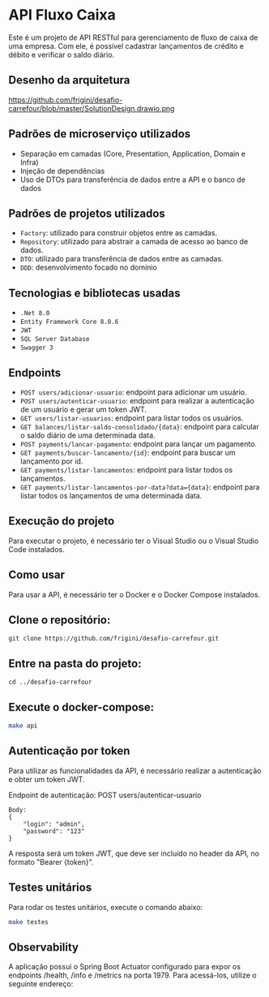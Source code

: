 # API Fluxo Caixa
Este é um projeto de API RESTful para gerenciamento de fluxo de caixa de uma empresa. Com ele, é possível cadastrar lançamentos de crédito e débito e verificar o saldo diário.

## Desenho da arquitetura
https://github.com/frigini/desafio-carrefour/blob/master/SolutionDesign.drawio.png

## Padrões de microserviço utilizados
* Separação em camadas (Core, Presentation, Application, Domain e Infra)
* Injeção de dependências
* Uso de DTOs para transferência de dados entre a API e o banco de dados

## Padrões de projetos utilizados
- `Factory`: utilizado para construir objetos entre as camadas.
- `Repository`: utilizado para abstrair a camada de acesso ao banco de dados.
- `DTO`: utilizado para transferência de dados entre as camadas.
- `DDD`: desenvolvimento focado no domínio

## Tecnologias e bibliotecas usadas
- ``.Net 8.0``
- ``Entity Framework Core 8.0.6``
- ``JWT``
- ``SQL Server Database``
- ``Swagger 3``

## Endpoints
- `POST users/adicionar-usuario`: endpoint para adicionar um usuário.
- `POST users/autenticar-usuario`: endpoint para realizar a autenticação de um usuário e gerar um token JWT.
- `GET users/listar-usuarios`: endpoint para listar todos os usuários.
- `GET balances/listar-saldo-consolidado/{data}`: endpoint para calcular o saldo diário de uma determinada data.
- `POST payments/lancar-pagamento`: endpoint para lançar um pagamento.
- `GET payments/buscar-lancamento/{id}`: endpoint para buscar um lançamento por id.
- `GET payments/listar-lancamentos`: endpoint para listar todos os lançamentos.
- `GET payments/listar-lancamentos-por-data?data={data}`: endpoint para listar todos os lançamentos de uma determinada data.

## Execução do projeto
Para executar o projeto, é necessário ter o Visual Studio ou o Visual Studio Code instalados.

## Como usar
Para usar a API, é necessário ter o Docker e o Docker Compose instalados.
## Clone o repositório:

```
git clone https://github.com/frigini/desafio-carrefour.git
```
## Entre na pasta do projeto:
```
cd ../desafio-carrefour
```

## Execute o docker-compose:
```bash
make api
```

## Autenticação por token
Para utilizar as funcionalidades da API, é necessário realizar a autenticação e obter um token JWT.

Endpoint de autenticação:
POST users/autenticar-usuario
```
Body:
{
    "login": "admin",
    "password": "123"
}
```

A resposta será um token JWT, que deve ser incluído no header da API, no formato "Bearer {token}".
## Testes unitários
Para rodar os testes unitários, execute o comando abaixo:
```bash
make testes
```
## Observability
A aplicação possui o Spring Boot Actuator configurado para expor os endpoints /health, /info e /metrics na porta 1979. 
Para acessá-los, utilize o seguinte endereço: 
